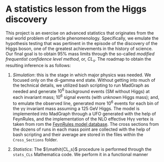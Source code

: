 # A statistics lesson from the Higgs discovery

This project is an exercise on advanced statistics that originates from the real world problem of particle phenomenology. Specifically, we emulate the hypothesis testing that was pertinent in the episode of the discovery of the Higgs boson, one of the greatest achievements in the history of science. Our final goal is to obtain 95% mass limits through the so-called _modified frequentist confidence level method_, or, $CL_s$. The roadmap to obtain the resulting inference is as follows:

  1. _Simulation_: this is the stage in which major physics was needed. We focused only on the di-gamma end state. Without getting into much of the technical details, we utilized bash scripting to run MadGraph as needed and generate <span>10<sup>6</sup></span> background events (SM without Higgs) at each invariant mass; <span>10<sup>6</sup></span> signal events (with unknown Higgs mass); and, to emulate the observed line, generated more <span>10<sup>6</sup></span> events for each bin of the &gamma;&gamma; invariant mass assuming a 125 GeV Higgs. The model is implemented into MadGraph through a UFO generated with the help of FeynRules, and the implementation of the NLO effective H&gamma;&gamma; vertex is taken from rom the [FeynRules model database](https://feynrules.irmp.ucl.ac.be/wiki/ModelDatabaseMainPage). The cross sections from the dozens of runs in each mass point are collected with the help of bash scripting and their average are stored in the files within the `Cross_Sections` folder.

  2. _Statistics_: The $\\mathit{CL_s}$ procedure is performed through the `stats_CLs` Mathematica code. We perform it in a functional manner

